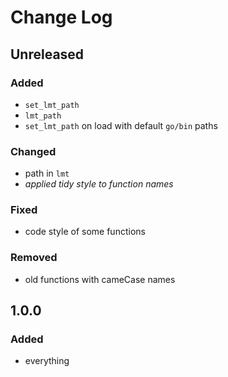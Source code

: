 # Change Log

## Unreleased
### Added
- `set_lmt_path`
- `lmt_path`
- `set_lmt_path` on load with default `go/bin` paths

### Changed
- path in `lmt`
- *applied tidy style to function names*

### Fixed
- code style of some functions

### Removed
- old functions with cameCase names

## 1.0.0
### Added
- everything
